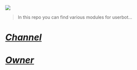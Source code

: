 <img src="https://te.legra.ph/file/174d9fa73a9e3299acd88.jpg">

> In this repo you can find various modules for userbot...


# <i><a href="https://t.me/amoremods">Channel</a></i>

# <i><a href="https://t.me/xdsxde">Owner</a></i>
